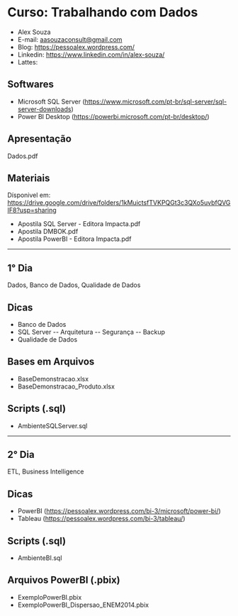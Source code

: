 # Curso: Trabalhando com Dados
- Alex Souza
- E-mail: aasouzaconsult@gmail.com
- Blog: https://pessoalex.wordpress.com/
- Linkedin: https://www.linkedin.com/in/alex-souza/
- Lattes: 

Softwares
---------
- Microsoft SQL Server (https://www.microsoft.com/pt-br/sql-server/sql-server-downloads)
- Power BI Desktop (https://powerbi.microsoft.com/pt-br/desktop/)

Apresentação
------------
Dados.pdf

Materiais
------------
Dísponivel em: https://drive.google.com/drive/folders/1kMuictsfTVKPQGt3c3QXo5uvbfQVGIF8?usp=sharing

- Apostila SQL Server - Editora Impacta.pdf
- Apostila DMBOK.pdf
- Apostila PowerBI - Editora Impacta.pdf

--------------------------------------------------------------------------------------------------
1° Dia
-----------
Dados, Banco de Dados, Qualidade de Dados

Dicas
-----
- Banco de Dados
- SQL Server 
-- Arquitetura
-- Segurança
-- Backup
- Qualidade de Dados

Bases em Arquivos
-------------
- BaseDemonstracao.xlsx
- BaseDemonstracao_Produto.xlsx

Scripts (.sql)
-------------
- AmbienteSQLServer.sql

--------------------------------------------------------------------------------------------------
2° Dia
-----------
ETL, Business Intelligence

Dicas
-----
- PowerBI (https://pessoalex.wordpress.com/bi-3/microsoft/power-bi/)
- Tableau (https://pessoalex.wordpress.com/bi-3/tableau/)

Scripts (.sql)
-------------
- AmbienteBI.sql

Arquivos PowerBI (.pbix)
-------------
- ExemploPowerBI.pbix
- ExemploPowerBI_Dispersao_ENEM2014.pbix
